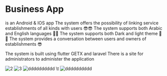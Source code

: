 # Business App

is an Android & IOS app 
The system offers the possibility of linking service establishments of all kinds with users 😎😎
The system supports both Arabic and English languages 🤩😉
The system supports both Dark and light theme 🤩😉
The system provides a conversation between users and owners of establishments 😎

The system is built using flutter GETX and laravel
There is a site for administrators to administer the application

![2](https://user-images.githubusercontent.com/103268849/221951831-fa29527a-648b-4295-b3a3-107dde371281.png) ![3](https://user-images.githubusercontent.com/103268849/224349247-e2401b3c-3e08-41ad-8421-a286cc081aaf.png)
![dddddddddd](https://user-images.githubusercontent.com/103268849/224351205-f5bb20e0-1a0a-4884-adb2-8a0b29c9762f.png)   \t                                     ![dddddddddd](https://user-images.githubusercontent.com/103268849/224352905-fe1413fe-7308-47aa-9ce8-0007bc0030c9.png)


